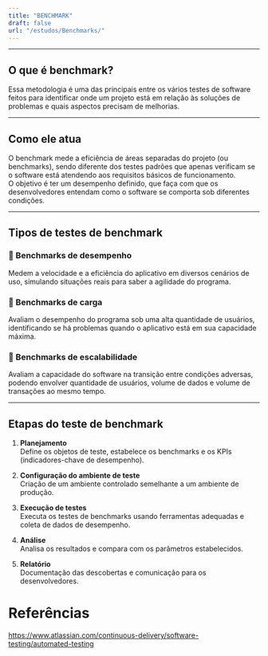```yaml
---
title: "BENCHMARK"
draft: false
url: "/estudos/Benchmarks/"
---
```


---

## O que é benchmark?
Essa metodologia é uma das principais entre os vários testes de software feitos para identificar onde um projeto está em relação às soluções de problemas e quais aspectos precisam de melhorias.

---

## Como ele atua
O benchmark mede a eficiência de áreas separadas do projeto (ou benchmarks), sendo diferente dos testes padrões que apenas verificam se o software está atendendo aos requisitos básicos de funcionamento.  
O objetivo é ter um desempenho definido, que faça com que os desenvolvedores entendam como o software se comporta sob diferentes condições.

---

## Tipos de testes de benchmark

### 🔹 Benchmarks de desempenho
Medem a velocidade e a eficiência do aplicativo em diversos cenários de uso, simulando situações reais para saber a agilidade do programa.

### 🔹 Benchmarks de carga
Avaliam o desempenho do programa sob uma alta quantidade de usuários, identificando se há problemas quando o aplicativo está em sua capacidade máxima.

### 🔹 Benchmarks de escalabilidade
Avaliam a capacidade do software na transição entre condições adversas, podendo envolver quantidade de usuários, volume de dados e volume de transações ao mesmo tempo.

---

## Etapas do teste de benchmark

1. **Planejamento**  
   Define os objetos de teste, estabelece os benchmarks e os KPIs (indicadores-chave de desempenho).

2. **Configuração do ambiente de teste**  
   Criação de um ambiente controlado semelhante a um ambiente de produção.

3. **Execução de testes**  
   Executa os testes de benchmarks usando ferramentas adequadas e coleta de dados de desempenho.

4. **Análise**  
   Analisa os resultados e compara com os parâmetros estabelecidos.

5. **Relatório**  
   Documentação das descobertas e comunicação para os desenvolvedores.

# Referências
   
   https://www.atlassian.com/continuous-delivery/software-testing/automated-testing
